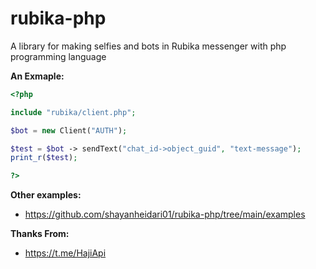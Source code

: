 # rubika-php
A library for making selfies and bots in Rubika messenger with php programming language

**An Exmaple:**
``` php
<?php

include "rubika/client.php";

$bot = new Client("AUTH");

$test = $bot -> sendText("chat_id->object_guid", "text-message");
print_r($test);

?>

```

**Other examples:**
- https://github.com/shayanheidari01/rubika-php/tree/main/examples


**Thanks From:**
- https://t.me/HajiApi
